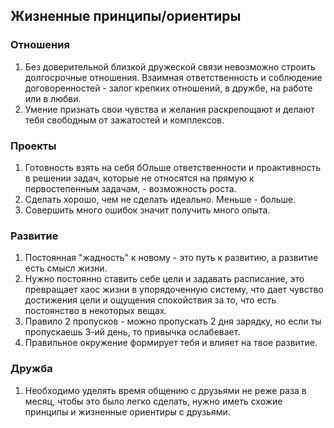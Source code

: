 ## Жизненные принципы/ориентиры

### Отношения

1. Без доверительной близкой дружеской связи невозможно строить долгосрочные отношения. Взаимная ответственность и соблюдение договоренностей - залог крепких отношений, в дружбе, на работе или в любви.
2. Умение признать свои чувства и желания раскрепощают и делают тебя свободным от зажатостей и комплексов.

### Проекты

1. Готовность взять на себя бОльше ответственности и проактивность в решении задач, которые не относятся на прямую к первостепенным задачам, - возможность роста.
2. Сделать хорошо, чем не сделать идеально. Меньше - больше.
3. Совершить много ошибок значит получить много опыта.

### Развитие

1. Постоянная "жадность" к новому - это путь к развитию, а развитие есть смысл жизни.
2. Нужно постоянно ставить себе цели и задавать расписание, это превращает хаос жизни в упорядоченную систему, что дает чувство достижения цели и ощущения спокойствия за то, что есть постоянство в некоторых вещах.
3. Правило 2 пропусков - можно пропускать 2 дня зарядку, но если ты пропускаешь 3-ий день, то привычка ослабевает.
4. Правильное окружение формирует тебя и влияет на твое развитие.

### Дружба

1. Необходимо уделять время общению с друзьями не реже раза в месяц, чтобы это было легко сделать, нужно иметь схожие принципы и жизненные ориентиры с друзьями.


